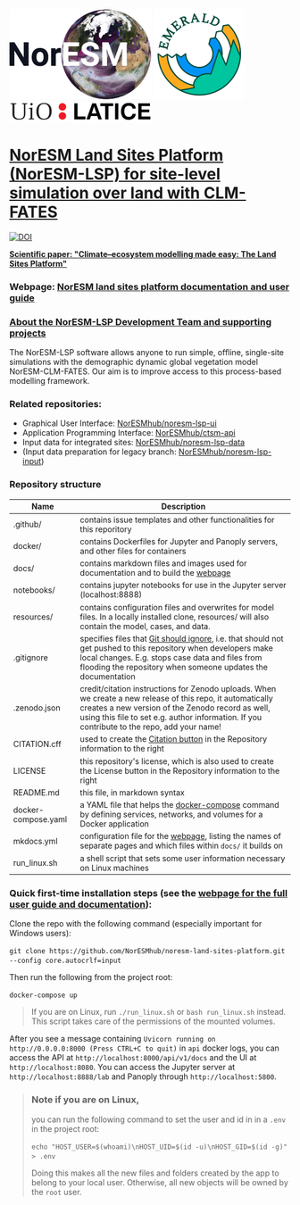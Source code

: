 [![NorESM](docs/img/NORESM-logo.png "the Norwegian Earth System Model")](https://www.noresm.org/)
[![EMERALD](docs/img/Emerald_darktext_whiteBG_small.png "EMERALD project")](https://www.mn.uio.no/geo/english/research/projects/emerald/)
[![LATICE](docs/img/UiO_LATICE_logo_black_small.png "Land-ATmosphere Interactions in Cold Environments research group")](https://www.mn.uio.no/geo/english/research/groups/latice/)

# [NorESM Land Sites Platform (NorESM-LSP) for site-level simulation over land with CLM-FATES](https://noresmhub.github.io/noresm-land-sites-platform/)

[![DOI](https://zenodo.org/badge/DOI/10.5281/zenodo.7304386.svg)](https://doi.org/10.5281/zenodo.7304386)

**[Scientific paper: "Climate–ecosystem modelling made easy: The Land Sites Platform"](https://doi.org/10.1111/gcb.16808)**

### Webpage: [NorESM land sites platform documentation and user guide](https://noresmhub.github.io/noresm-land-sites-platform/)

### [About the NorESM-LSP Development Team and supporting projects](https://noresmhub.github.io/noresm-land-sites-platform/about/)

The NorESM-LSP software allows anyone to run simple, offline, single-site simulations with the demographic dynamic global vegetation model NorESM-CLM-FATES. Our aim is to improve access to this process-based modelling framework. 

### Related repositories:

- Graphical User Interface: [NorESMhub/noresm-lsp-ui](https://github.com/NorESMhub/noresm-lsp-ui)
- Application Programming Interface: [NorESMhub/ctsm-api](https://github.com/NorESMhub/ctsm-api)
- Input data for integrated sites: [NorESMhub/noresm-lsp-data](https://github.com/NorESMhub/noresm-lsp-data)
- (Input data preparation for legacy branch: [NorESMhub/noresm-lsp-input](https://github.com/NorESMhub/noresm-lsp-input))

### Repository structure

| Name           | Description   |
| -------------  | ------------- |
| .github/       | contains issue templates and other functionalities for this reporitory |
| docker/        | contains Dockerfiles for Jupyter and Panoply servers, and other files for containers |
| docs/          | contains markdown files and images used for documentation and to build the [webpage](https://noresmhub.github.io/noresm-land-sites-platform/) |
| notebooks/     | contains jupyter notebooks for use in the Jupyter server (localhost:8888) |
| resources/     | contains configuration files and overwrites for model files. In a locally installed clone, resources/ will also contain the model, cases, and data. |
| .gitignore     | specifies files that [Git should ignore](https://git-scm.com/docs/gitignore), i.e. that should not get pushed to this repository when developers make local changes. E.g. stops case data and files from flooding the repository when someone updates the documentation |
| .zenodo.json   | credit/citation instructions for Zenodo uploads. When we create a new release of this repo, it automatically creates a new version of the Zenodo record as well, using this file to set e.g. author information. If you contribute to the repo, add your name! |
| CITATION.cff   | used to create the [Citation button](https://citation-file-format.github.io/) in the Repository information to the right |
| LICENSE        | this repository's license, which is also used to create the License button in the Repository information to the right |
| README.md      | this file, in markdown syntax |
| docker-compose.yaml | a YAML file that helps the [docker-compose](https://docs.docker.com/compose/compose-file/) command by defining services, networks, and volumes for a Docker application |
| mkdocs.yml | configuration file for the [webpage](https://noresmhub.github.io/noresm-land-sites-platform/), listing the names of separate pages and which files within `docs/` it builds on
| run_linux.sh | a shell script that sets some user information necessary on Linux machines |

### Quick first-time installation steps (see the [webpage for the full user guide and documentation](https://noresmhub.github.io/noresm-land-sites-platform/documentation/)):

Clone the repo with the following command (especially important for Windows users):

`git clone https://github.com/NorESMhub/noresm-land-sites-platform.git --config core.autocrlf=input`

Then run the following from the project root:

`docker-compose up`

> If you are on Linux, run `./run_linux.sh` or `bash run_linux.sh` instead.
> This script takes care of the permissions of the mounted volumes. 

After you see a message containing `Uvicorn running on http://0.0.0.0:8000 (Press CTRL+C to quit)` in `api` docker logs, you can access the API at `http://localhost:8000/api/v1/docs` and the UI at `http://localhost:8080`. You can access the Jupyter server at `http://localhost:8888/lab` and Panoply through `http://localhost:5800`.

> ### Note if you are on Linux, 
> 
> you can run the following command to set the user and id in in a `.env` in the project root:
>
> ```echo "HOST_USER=$(whoami)\nHOST_UID=$(id -u)\nHOST_GID=$(id -g)" > .env```
>
> Doing this makes all the new files and folders created by the app to belong to your local user. Otherwise, all new objects will be owned by the `root` user.
